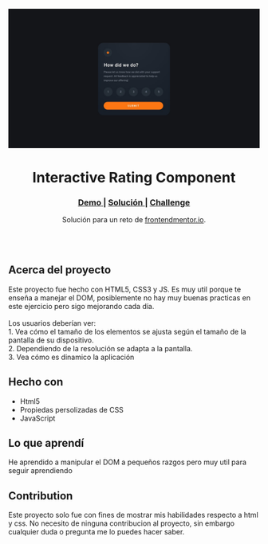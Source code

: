 <img src="./design/desktop-design.jpg?raw=true"></img>

<h1 align="center">Interactive Rating Component</h1>

<div align="center">
  <h3>
    <a href="https://ramiromtz.github.io/Frontend-Mentor/interactive-rating-component-main/index.html" color="white">
      Demo
    </a>
    <span> | </span>
    <a href="https://www.frontendmentor.io/solutions/product-preview-card-using-grid-wDfTYd22uw">
      Solución
    </a>
   <span> | </span>
    <a href="https://www.frontendmentor.io/challenges/product-preview-card-component-GO7UmttRfa">
      Challenge
    </a>
  </h3>
</div>
<div align="center">
  Solución para un reto de  <a href="https://www.frontendmentor.io/" target="_blank">frontendmentor.io</a>.
</div>
<br>
<br>
<br>

## Acerca del proyecto

<p>Este proyecto fue hecho con HTML5, CSS3 y JS. Es muy util porque te enseña a manejar el DOM, posiblemente no hay muy buenas practicas en este ejercicio pero sigo mejorando cada día.
<br><br>Los usuarios deberían ver:
<br>
1. Vea cómo el tamaño de los elementos se ajusta según el tamaño de la pantalla de su dispositivo.
<br>
2. Dependiendo de la resolución se adapta a la pantalla.
<br>
3. Vea cómo es dinamico la aplicación


## Hecho con

- Html5
- Propiedas persolizadas de CSS
- JavaScript

## Lo que aprendí

He aprendido a manipular el DOM a pequeños razgos pero muy util para seguir aprendiendo

## Contribution

Este proyecto solo fue con fines de mostrar mis habilidades respecto a html y css. No necesito de ninguna contribucion al proyecto, sin embargo cualquier duda o pregunta me lo puedes hacer saber.
